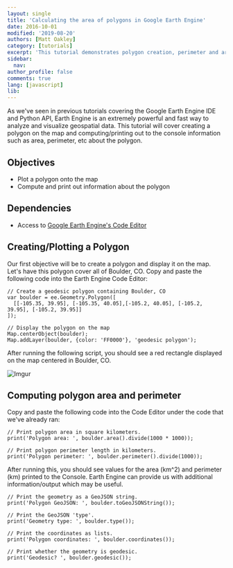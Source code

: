 ```yaml
---
layout: single
title: 'Calculating the area of polygons in Google Earth Engine'
date: 2016-10-01
modified: '2019-08-20'
authors: [Matt Oakley]
category: [tutorials]
excerpt: 'This tutorial demonstrates polygon creation, perimeter and area calculations, and visualization using the JavaScript interface to Google Earth Engine.'
sidebar:
  nav:
author_profile: false
comments: true
lang: [javascript]
lib:
---
```


As we've seen in previous tutorials covering the Google Earth Engine IDE and Python API, Earth Engine is an extremely powerful and fast way to analyze and visualize geospatial data. 
This tutorial will cover creating a polygon on the map and computing/printing out to the console information such as area, perimeter, etc about the polygon.

## Objectives

- Plot a polygon onto the map
- Compute and print out information about the polygon

## Dependencies

- Access to [Google Earth Engine's Code Editor](https://code.earthengine.google.com/)

## Creating/Plotting a Polygon

Our first objective will be to create a polygon and display it on the map. 
Let's have this polygon cover all of Boulder, CO. 
Copy and paste the following code into the Earth Engine Code Editor:

```
// Create a geodesic polygon containing Boulder, CO
var boulder = ee.Geometry.Polygon([
  [[-105.35, 39.95], [-105.35, 40.05],[-105.2, 40.05], [-105.2, 39.95], [-105.2, 39.95]]
]);

// Display the polygon on the map
Map.centerObject(boulder);
Map.addLayer(boulder, {color: 'FF0000'}, 'geodesic polygon');
```

After running the following script, you should see a red rectangle displayed on the map centered in Boulder, CO.

![Imgur](https://i.imgur.com/64yOQOh.png)

## Computing polygon area and perimeter

Copy and paste the following code into the Code Editor under the code that we've already ran:

```
// Print polygon area in square kilometers.
print('Polygon area: ', boulder.area().divide(1000 * 1000));

// Print polygon perimeter length in kilometers.
print('Polygon perimeter: ', boulder.perimeter().divide(1000));
```

After running this, you should see values for the area (km^2) and perimeter (km) printed to the Console. 
Earth Engine can provide us with additional information/output which may be useful.

```
// Print the geometry as a GeoJSON string.
print('Polygon GeoJSON: ', boulder.toGeoJSONString());

// Print the GeoJSON 'type'.
print('Geometry type: ', boulder.type());

// Print the coordinates as lists.
print('Polygon coordinates: ', boulder.coordinates());

// Print whether the geometry is geodesic.
print('Geodesic? ', boulder.geodesic());
```
